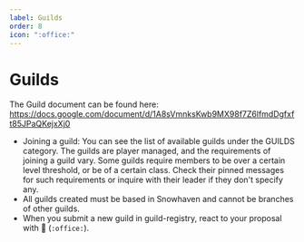 ```yaml
---
label: Guilds
order: 8
icon: ":office:"
---
```

# Guilds

The Guild document can be found here: https://docs.google.com/document/d/1A8sVmnksKwb9MX98f7Z6lfmdDgfxft85JPaQKejxXj0

- Joining a guild: You can see the list of available guilds under the GUILDS category. The guilds are player managed, and the requirements of joining a guild vary. Some guilds require members to be over a certain level threshold, or be of a certain class. Check their pinned messages for such requirements or inquire with their leader if they don't specify any.
- All guilds created must be based in Snowhaven and cannot be branches of other guilds.
- When you submit a new guild in ⁠guild-registry, react to your proposal with 🏢 (`:office:`).
